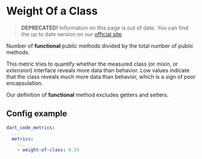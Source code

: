 # Weight Of a Class

> **DEPRECATED!** Information on this page is out of date. You can find the up to date version on our [official site](https://dartcodemetrics.dev/docs/metrics/weight-of-class).

Number of **functional** public methods divided by the total number of public methods.

This metric tries to quantify whether the measured class (or _mixin_, or _extension_) interface reveals more data than behavior. Low values indicate that the class reveals much more data than behavior, which is a sign of poor encapsulation.

Our definition of **functional** method excludes getters and setters.

## Config example

```yaml
dart_code_metrics:
  ...
  metrics:
    ...
    - weight-of-class: 0.33
```
